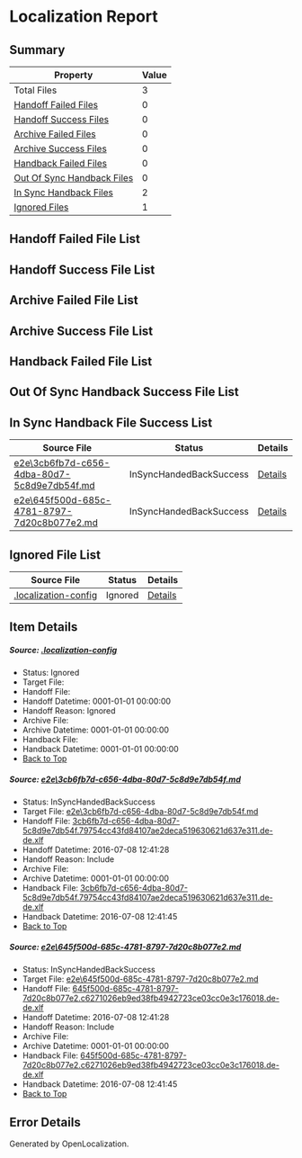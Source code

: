 # <a name='report-top'></a> Localization Report

## Summary
 Property | Value 
 -------- | ----- 
 Total Files | 3
[ Handoff Failed Files ](#handoff-failed-list)| 0
[ Handoff Success Files ](#handoff-success-list)| 0
[ Archive Failed Files ](#archive-failed-list)| 0
[ Archive Success Files ](#archive-success-list)| 0
[ Handback Failed Files ](#handback-failed-list)| 0
[ Out Of Sync Handback Files ](#outofsync-handback-success-list)| 0
[ In Sync Handback Files ](#insync-handback-success-list)| 2
[ Ignored Files ](#ignored-list)| 1

## <a name='handoff-failed-list'></a> Handoff Failed File List

## <a name='handoff-success-list'></a> Handoff Success File List

## <a name='archive-failed-list'></a> Archive Failed File List

## <a name='archive-success-list'></a> Archive Success File List

## <a name='handback-failed-list'></a> Handback Failed File List

## <a name='outofsync-handback-success-list'></a> Out Of Sync Handback Success File List

## <a name='insync-handback-success-list'></a> In Sync Handback File Success List
 Source File | Status | Details 
 ----------- | ------ | ------- 
 [e2e\3cb6fb7d-c656-4dba-80d7-5c8d9e7db54f.md](https://github.com/OpenLocalizationTestOrg/oltest/blob/8d799818bdc262b85082ceab70f1c9f20ecb0d00/e2e/3cb6fb7d-c656-4dba-80d7-5c8d9e7db54f.md) | InSyncHandedBackSuccess | [Details](#aa24700056db0eb80f23e2b18974e3b19dd89de81)
 [e2e\645f500d-685c-4781-8797-7d20c8b077e2.md](https://github.com/OpenLocalizationTestOrg/oltest/blob/8d799818bdc262b85082ceab70f1c9f20ecb0d00/e2e/645f500d-685c-4781-8797-7d20c8b077e2.md) | InSyncHandedBackSuccess | [Details](#8adb7ffa8fd1d5382ed97887518fa75728b1e4de2)

## <a name='ignored-list'></a> Ignored File List
 Source File | Status | Details 
 ----------- | ------ | ------- 
 [.localization-config](https://github.com/OpenLocalizationTestOrg/oltest/blob/8d799818bdc262b85082ceab70f1c9f20ecb0d00/.localization-config) | Ignored | [Details](#3d4f252ac210baf56311d7e97dcc2db10974dbd20)

## Item Details
##### <a name='3d4f252ac210baf56311d7e97dcc2db10974dbd20'></a> Source: [.localization-config](https://github.com/OpenLocalizationTestOrg/oltest/blob/8d799818bdc262b85082ceab70f1c9f20ecb0d00/.localization-config)
* Status: Ignored
* Target File: 
* Handoff File: 
* Handoff Datetime: 0001-01-01 00:00:00
* Handoff Reason: Ignored
* Archive File: 
* Archive Datetime: 0001-01-01 00:00:00
* Handback File: 
* Handback Datetime: 0001-01-01 00:00:00
* [Back to Top](#report-top)

##### <a name='aa24700056db0eb80f23e2b18974e3b19dd89de81'></a> Source: [e2e\3cb6fb7d-c656-4dba-80d7-5c8d9e7db54f.md](https://github.com/OpenLocalizationTestOrg/oltest/blob/8d799818bdc262b85082ceab70f1c9f20ecb0d00/e2e/3cb6fb7d-c656-4dba-80d7-5c8d9e7db54f.md)
* Status: InSyncHandedBackSuccess
* Target File: [e2e\3cb6fb7d-c656-4dba-80d7-5c8d9e7db54f.md](https://github.com/OpenLocalizationTestOrg/oltest-dede-fly/blob/40f226d80e4e72f5a71d298a2361e5228827038b/e2e/3cb6fb7d-c656-4dba-80d7-5c8d9e7db54f.md)
* Handoff File: [3cb6fb7d-c656-4dba-80d7-5c8d9e7db54f.79754cc43fd84107ae2deca519630621d637e311.de-de.xlf](https://github.com/OpenLocalizationTestOrg/olhandoff-e2e/blob/22d83345c355a0aa5ed2ea35a66942ccf127a3c3/ol-handoff/OpenLocalizationTestOrg/oltest-dede-fly/ci/ht/3cb6fb7d-c656-4dba-80d7-5c8d9e7db54f.79754cc43fd84107ae2deca519630621d637e311.de-de.xlf)
* Handoff Datetime: 2016-07-08 12:41:28
* Handoff Reason: Include
* Archive File: 
* Archive Datetime: 0001-01-01 00:00:00
* Handback File: [3cb6fb7d-c656-4dba-80d7-5c8d9e7db54f.79754cc43fd84107ae2deca519630621d637e311.de-de.xlf](https://github.com/OpenLocalizationTestOrg/olhandback-e2e/blob/3e5ff2f926360a9080abadb5a07e0e42e7974dff/ol-handback/OpenLocalizationTestOrg/oltest-dede-fly/ci/ht/3cb6fb7d-c656-4dba-80d7-5c8d9e7db54f.79754cc43fd84107ae2deca519630621d637e311.de-de.xlf)
* Handback Datetime: 2016-07-08 12:41:45
* [Back to Top](#report-top)

##### <a name='8adb7ffa8fd1d5382ed97887518fa75728b1e4de2'></a> Source: [e2e\645f500d-685c-4781-8797-7d20c8b077e2.md](https://github.com/OpenLocalizationTestOrg/oltest/blob/8d799818bdc262b85082ceab70f1c9f20ecb0d00/e2e/645f500d-685c-4781-8797-7d20c8b077e2.md)
* Status: InSyncHandedBackSuccess
* Target File: [e2e\645f500d-685c-4781-8797-7d20c8b077e2.md](https://github.com/OpenLocalizationTestOrg/oltest-dede-fly/blob/40f226d80e4e72f5a71d298a2361e5228827038b/e2e/645f500d-685c-4781-8797-7d20c8b077e2.md)
* Handoff File: [645f500d-685c-4781-8797-7d20c8b077e2.c6271026eb9ed38fb4942723ce03cc0e3c176018.de-de.xlf](https://github.com/OpenLocalizationTestOrg/olhandoff-e2e/blob/22d83345c355a0aa5ed2ea35a66942ccf127a3c3/ol-handoff/OpenLocalizationTestOrg/oltest-dede-fly/ci/ht/645f500d-685c-4781-8797-7d20c8b077e2.c6271026eb9ed38fb4942723ce03cc0e3c176018.de-de.xlf)
* Handoff Datetime: 2016-07-08 12:41:28
* Handoff Reason: Include
* Archive File: 
* Archive Datetime: 0001-01-01 00:00:00
* Handback File: [645f500d-685c-4781-8797-7d20c8b077e2.c6271026eb9ed38fb4942723ce03cc0e3c176018.de-de.xlf](https://github.com/OpenLocalizationTestOrg/olhandback-e2e/blob/3e5ff2f926360a9080abadb5a07e0e42e7974dff/ol-handback/OpenLocalizationTestOrg/oltest-dede-fly/ci/ht/645f500d-685c-4781-8797-7d20c8b077e2.c6271026eb9ed38fb4942723ce03cc0e3c176018.de-de.xlf)
* Handback Datetime: 2016-07-08 12:41:45
* [Back to Top](#report-top)


## Error Details

Generated by OpenLocalization.
